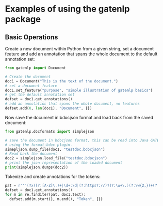 # Examples of using the gatenlp package

## Basic Operations

Create a new document within Python from a given string, set a document feature
and add an annotation that spans the whole document to the default
annotation set:

```python
from gatenlp import Document

# Create the document
doc1 = Document("This is the text of the document.")
# set a document feature
doc1.set_feature("purpose", "simple illustration of gatenlp basics")
# get the default annotation set
defset = doc1.get_annotations()
# add an annotation that spans the whole document, no features
defset.add(0, len(doc1), "Document", {})
```

Now save the document in bdocjson format and load back from the saved
document:

```python
from gatenlp.docformats import simplejson

# save the document in bdocjson format, this can be read into Java GATE
# using the format-bdoc plugin.
simepljson.dump_file(doc1, "testdoc.bdocjson")
# Read back the document
doc2 = simplejson.load_file("testdoc.bdocjson")
# print the json representation of the loaded document
print(simplejson.dumps(doc2))
```

Tokenize and create annotations for the tokens:

```python
pat = r'''(?x)(?:[A-Z]\.)+|\d+:\d|(?:https?://)?(?:\w+\.)(?:\w{2,})+(?:[\w/]+)|[@\#]?\w+(?:[-']\w+)*|\$\d+(?:\.\d+)?%?|\.\.\.|[!?]+'''
defset = doc1.get_annotations()
for m in re.finditer(pat, doc1.text):
  defset.add(m.start(), m.end(), "Token", {})
```
